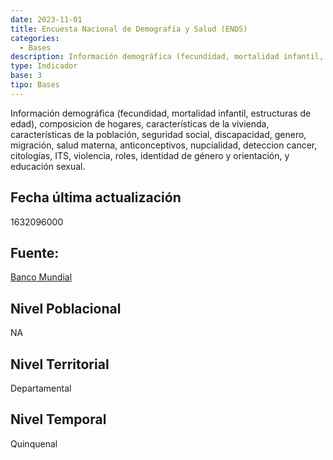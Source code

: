 ```yaml
---
date: 2023-11-01
title: Encuesta Nacional de Demografía y Salud (ENDS)
categories:
  - Bases
description: Información demográfica (fecundidad, mortalidad infantil, estructuras de edad), composicion de hogares, características de la vivienda, características de la población, seguridad social, discapacidad, genero, migración, salud materna, anticonceptivos, nupcialidad, deteccion cancer, citologías, ITS, violencia, roles, identidad de género y orientación, y educación sexual.
type: Indicador
base: 3
tipo: Bases
--- 
```


Información demográfica (fecundidad, mortalidad infantil, estructuras de edad), composicion de hogares, características de la vivienda, características de la población, seguridad social, discapacidad, genero, migración, salud materna, anticonceptivos, nupcialidad, deteccion cancer, citologías, ITS, violencia, roles, identidad de género y orientación, y educación sexual.

## Fecha última actualización
1632096000

## Fuente:
[Banco Mundial](NA)

## Nivel Poblacional
 NA

## Nivel Territorial
Departamental

## Nivel Temporal
Quinquenal